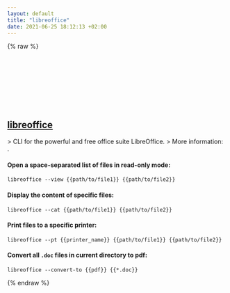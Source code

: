```yaml
---
layout: default
title: "libreoffice"
date: 2021-06-25 18:12:13 +02:00
---
```

{% raw %}
<h2 id="libreoffice">
  <a href="/en/linux/libreoffice.html">libreoffice</a> <a href="#libreoffice"><svg class="icon">
    <use href="/assets/images/unicode_sprite.svg#link" />
  </svg></a>
</h2>
> CLI for the powerful and free office suite LibreOffice.
> More information: <https://www.libreoffice.org/>.

#### Open a space-separated list of files in read-only mode:
```shell
libreoffice --view {{path/to/file1}} {{path/to/file2}}
```
#### Display the content of specific files:
```shell
libreoffice --cat {{path/to/file1}} {{path/to/file2}}
```
#### Print files to a specific printer:
```shell
libreoffice --pt {{printer_name}} {{path/to/file1}} {{path/to/file2}}
```
#### Convert all `.doc` files in current directory to pdf:
```shell
libreoffice --convert-to {{pdf}} {{*.doc}}
```
{% endraw %}